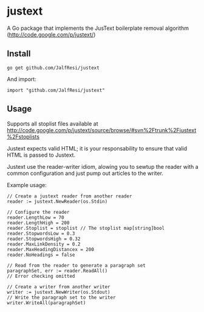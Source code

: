 justext
=======

A Go package that implements the JusText boilerplate removal algorithm (http://code.google.com/p/justext/)

## Install

    go get github.com/JalfResi/justext

And import:

    import "github.com/JalfResi/justext"

## Usage

Supports all stoplist files available at http://code.google.com/p/justext/source/browse/#svn%2Ftrunk%2Fjustext%2Fstoplists

Justext expects valid HTML; it is your responsability to ensure that valid HTML is passed to Justext.

Justext use the reader-writer idiom, alowing you to sewtup the reader with a common configuration and just pump out 
articles to the writer.

Example usage:

    // Create a justext reader from another reader
    reader := justext.NewReader(os.Stdin)
    
    // Configure the reader
    reader.LengthLow = 70
    reader.LengthHigh = 200
    reader.Stoplist = stoplist // The stoplist map[string]bool
    reader.StopwordsLow = 0.3
    reader.StopwordsHigh = 0.32
    reader.MaxLinkDensity = 0.2
    reader.MaxHeadingDistancex = 200
    reader.NoHeadings = false
    
    // Read from the reader to generate a paragraph set
    paragraphSet, err := reader.ReadAll()
    // Error checking omitted
    
    // Create a writer from another writer
    writer := justext.NewWriter(os.Stdout)
    // Write the paragraph set to the writer
    writer.WriteAll(paragraphSet)
    
    

